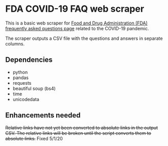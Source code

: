 # FDA COVID-19 FAQ web scraper

This is a basic web scraper for [Food and Drug Administration (FDA) frequently asked questions page](https://www.fda.gov/emergency-preparedness-and-response/coronavirus-disease-2019-covid-19/coronavirus-disease-2019-covid-19-frequently-asked-questions) related to the COVID-19 pandemic.

The scraper outputs a CSV file with the questions and answers in separate columns.

## Dependencies
- python
- pandas
- requests
- beautiful soup (bs4)
- time
- unicodedata

## Enhancements needed
~~Relative links have not yet been converted to absolute links in the output CSV. The relative links will be broken until the script converts them to absolute links.~~ Fixed 5/1/20
